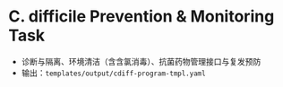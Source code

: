 # C. difficile Prevention & Monitoring Task

- 诊断与隔离、环境清洁（含含氯消毒）、抗菌药物管理接口与复发预防
- 输出：`templates/output/cdiff-program-tmpl.yaml`
